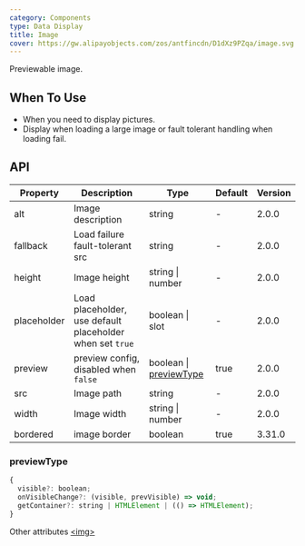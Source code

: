 ```yaml
---
category: Components
type: Data Display
title: Image
cover: https://gw.alipayobjects.com/zos/antfincdn/D1dXz9PZqa/image.svg
---
```


Previewable image.

## When To Use

- When you need to display pictures.
- Display when loading a large image or fault tolerant handling when loading fail.

## API

| Property | Description | Type | Default | Version |
| --- | --- | --- | --- | --- |
| alt | Image description | string | - | 2.0.0 |
| fallback | Load failure fault-tolerant src | string | - | 2.0.0 |
| height | Image height | string \| number | - | 2.0.0 |
| placeholder | Load placeholder, use default placeholder when set `true` | boolean \| slot | - | 2.0.0 |
| preview | preview config, disabled when `false` | boolean \| [previewType](#previewType) | true | 2.0.0 |
| src | Image path | string | - | 2.0.0 |
| width | Image width | string \| number | - | 2.0.0 |
| bordered | image border | boolean | true | 3.31.0 |

### previewType

```js
{
  visible?: boolean;
  onVisibleChange?: (visible, prevVisible) => void;
  getContainer?: string | HTMLElement | (() => HTMLElement);
}
```

Other attributes [&lt;img>](https://developer.mozilla.org/en-US/docs/Web/HTML/Element/img#Attributes)
